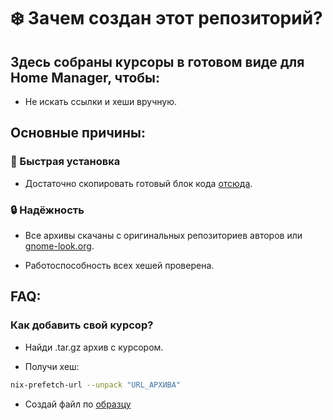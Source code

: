 # ❄️ Зачем создан этот репозиторий?

## Здесь собраны курсоры в готовом виде для Home Manager, чтобы:

- Не искать ссылки и хеши вручную.

## Основные причины:

### 🚀 Быстрая установка

- Достаточно скопировать готовый блок кода [отсюда](https://github.com/s6H4/cursors/tree/main/home-manager).

### 🔒 Надёжность

- Все архивы скачаны с оригинальных репозиториев авторов или [gnome-look.org](https://www.gnome-look.org/browse/).

- Работоспособность всех хешей проверена.

## FAQ:
### Как добавить свой курсор?

- Найди .tar.gz архив с курсором.

- Получи хеш:

```sh
nix-prefetch-url --unpack "URL_АРХИВА"
```

- Создай файл по [образцу](template/home.nix)
